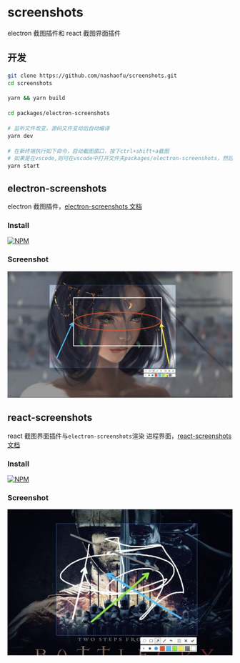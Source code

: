 # screenshots

electron 截图插件和 react 截图界面插件

## 开发

```bash
git clone https://github.com/nashaofu/screenshots.git
cd screenshots

yarn && yarn build

cd packages/electron-screenshots

# 监听文件改变，源码文件变动后自动编译
yarn dev

# 在新终端执行如下命令，启动截图窗口，按下ctrl+shift+a截图
# 如果是在vscode,则可在vscode中打开文件夹packages/electron-screenshots，然后按F5进入调试，可在src文件夹下的文件中打断点
yarn start
```

## electron-screenshots

electron 截图插件，[electron-screenshots 文档](./packages/electron-screenshots/README.md)

### Install

[![NPM](https://nodei.co/npm/electron-screenshots.png?downloads=true&downloadRank=true&stars=true)](https://nodei.co/npm/electron-screenshots/)

### Screenshot

![electron-screenshots](./packages/electron-screenshots/screenshot.jpg)

## react-screenshots

react 截图界面插件与`electron-screenshots`渲染 进程界面，[react-screenshots 文档](./packages/react-screenshots/README.md)

### Install

[![NPM](https://nodei.co/npm/react-screenshots.png?downloads=true&downloadRank=true&stars=true)](https://nodei.co/npm/react-screenshots/)

### Screenshot

![react-screenshots](./packages/react-screenshots/screenshot.jpg)
